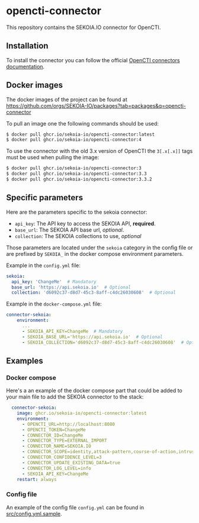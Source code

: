 # opencti-connector

This repository contains the SEKOIA.IO connector for OpenCTI.

## Installation

To install the connector you can follow the official [OpenCTI connectors documentation](https://www.notion.so/Connectors-4586c588462d4a1fb5e661f2d9837db8
). 

## Docker images

The docker images of the project can be found at https://github.com/orgs/SEKOIA-IO/packages?tab=packages&q=opencti-connector

To pull an image one the following commands should be used:

```bash
$ docker pull ghcr.io/sekoia-io/opencti-connector:latest
$ docker pull ghcr.io/sekoia-io/opencti-connector:4
```

To use the connector with the old 3.x version of OpenCTI the `3[.x[.x]]` tags must be used when pulling the image:

```bash
$ docker pull ghcr.io/sekoia-io/opencti-connector:3
$ docker pull ghcr.io/sekoia-io/opencti-connector:3.3
$ docker pull ghcr.io/sekoia-io/opencti-connector:3.3.2
```


## Specific parameters

Here are the parameters specific to the sekoia connector:

* `api_key`: The API key to access the SEKOIA API, **required**.
* `base_url`: The SEKOIA API base url, *optional*.
* `collection`: The SEKOIA collections to use, *optional*

Those parameters are located under the `sekoia` category in the config file or are prefixed by `SEKOIA_` in the docker compose environment parameters.

Example in the `config.yml` file:

```yml
sekoia:
  api_key: 'ChangeMe'  # Mandatory
  base_url: 'https://api.sekoia.io'  # Optional
  collection: 'd6092c37-d8d7-45c3-8aff-c4dc26030608'  # Optional
```

Example in the `docker-compose.yml` file:

```yaml
connector-sekoia:
    environment:
      ...
      - SEKOIA_API_KEY=ChangeMe  # Mandatory
      - SEKOIA_BASE_URL='https://api.sekoia.io'  # Optional
      - SEKOIA_COLLECTION='d6092c37-d8d7-45c3-8aff-c4dc26030608'  # Optional
```

## Examples

### Docker compose

Here's a an example of the docker compose part that could be added to your main file to add the SEKOIA connector to the stack:

```yaml
  connector-sekoia:
    image: ghcr.io/sekoia-io/opencti-connector:latest
    environment:
      - OPENCTI_URL=http://localhost:8080
      - OPENCTI_TOKEN=ChangeMe
      - CONNECTOR_ID=ChangeMe
      - CONNECTOR_TYPE=EXTERNAL_IMPORT
      - CONNECTOR_NAME=SEKOIA.IO
      - CONNECTOR_SCOPE=identity,attack-pattern,course-of-action,intrusion-set,malware,tool,report,location,vulnerability,indicator
      - CONNECTOR_CONFIDENCE_LEVEL=3
      - CONNECTOR_UPDATE_EXISTING_DATA=true
      - CONNECTOR_LOG_LEVEL=info
      - SEKOIA_API_KEY=ChangeMe
    restart: always
```

### Config file

An example of the config file `config.yml` can be found in [src/config.yml.sample](src/config.yml.sample).
